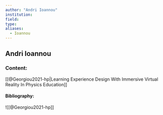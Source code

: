 ```yaml
---
author: "Andri Ioannou"
institution:
field:
type:
aliases:
  - Ioannou
---
```


## Andri Ioannou

### Content:
[[@Georgiou2021-hp|Learning Experience Design With Immersive Virtual Reality In Physics Education]]

#### Bibliography:

![[@Georgiou2021-hp]]